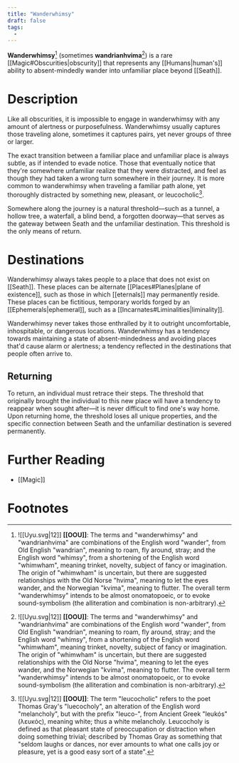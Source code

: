 ```yaml
---
title: "Wanderwhimsy"
draft: false
tags:
  - 
---
```


**Wanderwhimsy**[^wawi] (sometimes **wandrianhvima**[^wawi]) is a rare [[Magic#Obscurities|obscurity]] that represents any [[Humans|human's]] ability to absent-mindedly wander into unfamiliar place beyond [[Seath]]. 

# Description
Like all obscurities, it is impossible to engage in wanderwhimsy with any amount of alertness or purposefulness. Wanderwhimsy usually captures those traveling alone, sometimes it captures pairs, yet never groups of three or larger.

The exact transition between a familiar place and unfamiliar place is always subtle, as if intended to evade notice. Those that eventually notice that they're somewhere unfamiliar realize that they were distracted, and feel as though they had taken a wrong turn somewhere in their journey. It is more common to wanderwhimsy when traveling a familiar path alone, yet thoroughly distracted by something new, pleasant, or leucocholic[^leuc].

Somewhere along the journey is a natural threshold—such as a tunnel, a hollow tree, a waterfall, a blind bend, a forgotten doorway—that serves as the gateway between Seath and the unfamiliar destination. This threshold is the only means of return.

# Destinations
Wanderwhimsy always takes people to a place that does not exist on [[Seath]]. These places can be alternate [[Places#Planes|plane of existence]], such as those in which [[eternals]] may permanently reside. These places can be fictitious, temporary worlds forged by an [[Ephemerals|ephemeral]], such as a [[Incarnates#Liminalities|liminality]]. 

Wanderwhimsy never takes those enthralled by it to outright uncomfortable, inhospitable, or dangerous locations. Wanderwhimsy has a tendency towards maintaining a state of absent-mindedness and avoiding places that'd cause alarm or alertness; a tendency reflected in the destinations that people often arrive to.

## Returning
To return, an individual must retrace their steps. The threshold that originally brought the individual to this new place will have a tendency to reappear when sought after—it is never difficult to find one's way home. Upon returning home, the threshold loses all unique properties, and the specific connection between Seath and the unfamiliar destination is severed permanently.

# Further Reading
- [[Magic]]

# Footnotes
[^wawi]: ![[Uyu.svg|12]] **[[OOU]]**: The terms and "wanderwhimsy" and "wandrianhvima" are combinations of the English word "wander", from Old English "wandrian", meaning to roam, fly around, stray; and the English word "whimsy", from a shortening of the English word "whimwham", meaning trinket, novelty, subject of fancy or imagination. The origin of "whimwham" is uncertain, but there are suggested relationships with the Old Norse "hvima", meaning to let the eyes wander, and the Norwegian "kvima", meaning to flutter. The overall term "wanderwhimsy" intends to be almost onomatopoeic, or to evoke sound-symbolism (the alliteration and combination is non-arbitrary). 

[^leuc]: ![[Uyu.svg|12]] **[[OOU]]**: The term "leucocholic" refers to the poet Thomas Gray's "luecocholy", an alteration of the English word "melancholy", but with the prefix "leuco-", from Ancient Greek "leukós" (λευκός), meaning white; thus a white melancholy. Leucocholy is defined as that pleasant state of preoccupation or distraction when doing something trivial; described by Thomas Gray as something that "seldom laughs or dances, nor ever amounts to what one calls joy or pleasure, yet is a good easy sort of a state".